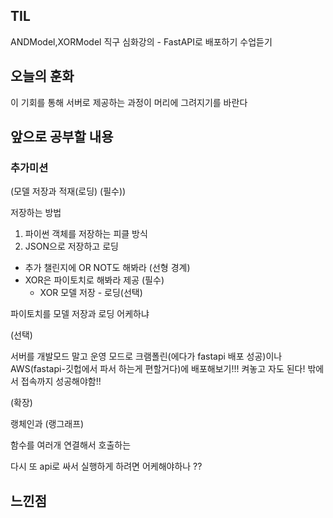 ## TIL
ANDModel,XORModel 직구
심화강의 - FastAPI로 배포하기 수업듣기

## 오늘의 훈화
이 기회를 통해 서버로 제공하는 과정이 머리에 그려지기를 바란다

## 앞으로 공부할 내용
### 추가미션

(모델 저장과 적재(로딩) (필수))

저장하는 방법

1. 파이썬 객체를 저장하는 피클 방식
2. JSON으로 저장하고 로딩

- 추가 챌린지에 OR NOT도 해봐라 (선형 경계)
- XOR은 파이토치로 해봐라 제공 (필수)
    - XOR 모델 저장 - 로딩(선택)

파이토치를 모델 저장과 로딩 어케하냐

(선택) <br>

서버를 개발모드 말고 운영 모드로 크램폴린(에다가 fastapi 배포 성공)이나 AWS(fastapi-깃헙에서 파서 하는게 편할거다)에 배포해보기!!!
켜놓고 자도 된다!
밖에서 접속까지 성공해야함!!

(확장) <br>

랭체인과 (랭그래프)

함수를 여러개 연결해서 호출하는 

다시 또 api로 싸서 실행하게 하려면 어케해야하나 ??

## 느낀점
